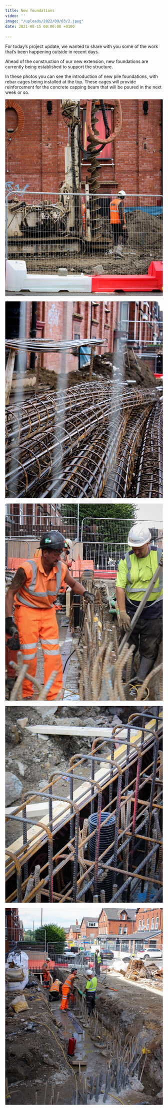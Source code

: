 ```yaml
---
title: New foundations
video: ''
image: "/uploads/2022/09/03/2.jpeg"
date: 2021-08-15 00:00:00 +0100

---
```

  
For today’s project update, we wanted to share with you some of the work that’s been happening outside in recent days.  
  
Ahead of the construction of our new extension, new foundations are currently being established to support the structure.   
  
In these photos you can see the introduction of new pile foundations, with rebar cages being installed at the top. These cages will provide reinforcement for the concrete capping beam that will be poured in the next week or so.

![](/uploads/2022/09/03/1-1.jpeg)

![](/uploads/2022/09/03/3.jpeg)

![](/uploads/2022/09/03/4.jpeg)

![](/uploads/2022/09/03/5.jpeg)

![](/uploads/2022/09/03/6.jpeg)